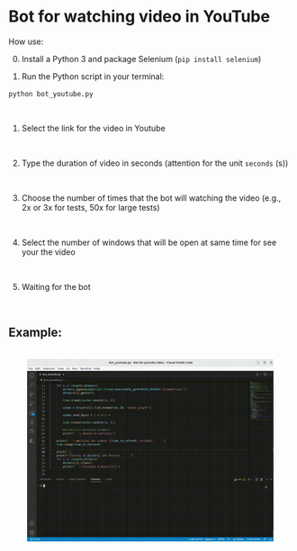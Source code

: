 # Bot for watching video in YouTube

How use:

0. Install a Python 3 and package Selenium (`pip install selenium`)

1. Run the Python script in your terminal:
```
python bot_youtube.py
```

<br/>

1. Select the link for the video in Youtube

<br/>

2. Type the duration of video in seconds (attention for the unit `seconds` (s))

<br/>

3. Choose the number of times  that the bot will watching the video (e.g., 2x or 3x for tests, 50x for large tests)

<br/>

4. Select the number of windows that will be open at same time for see your the video

<br/>

5. Waiting for the bot

<br/>


## Example:

<br/>

<div style="text-align: center;">
  <img src="./images/lanczos.gif" height="87%" width="87%">
</div>

<br/>
